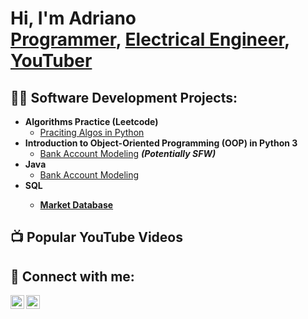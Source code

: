 <h1>Hi, I'm Adriano <br/><a href="https://github.com/Adrianovcj">Programmer</a>, <a href="https://www.linkedin.com/in/adriano-vasconcelos-correa-da-silva-junior-28573a168/">Electrical Engineer</a>, <a href="https://www.youtube.com/@foxjuniorrr">YouTuber</a></h1>

<h2>👨‍💻 Software Development Projects:</h2>

- <b>Algorithms Practice (Leetcode)</b>
  - [Praciting Algos in Python]()
- <b>Introduction to Object-Oriented Programming (OOP) in Python 3 </b>
  - [Bank Account Modeling](https://github.com/Adrianovcj/Bank) <b><i>(Potentially SFW)</b></i>
- <b>Java</b>
  - [Bank Account Modeling](https://github.com/Adrianovcj/Bank-in-Java)
- <b>SQL<b>
  - [Market Database]()

<h2>📺 Popular YouTube Videos</h2>


<h2> 🤳 Connect with me:</h2>

[<img align="left" alt="Adriano | YouTube" width="22px" src="https://cdn.jsdelivr.net/npm/simple-icons@v3/icons/youtube.svg" />][youtube]
[<img align="left" alt="Adriano | LinkedIn" width="22px" src="https://cdn.jsdelivr.net/npm/simple-icons@v3/icons/linkedin.svg" />][linkedin]


[youtube]: https://www.youtube.com/@foxjuniorrr
[linkedin]: https://www.linkedin.com/in/adriano-vasconcelos-correa-da-silva-junior-28573a168/

<!--
**Adrianovcj/adrianovcj** is a ✨ _special_ ✨ repository because its `README.md` (this file) appears on your GitHub profile.

Here are some ideas to get you started:

- 🔭 I’m currently working on ...
- 🌱 I’m currently learning ...
- 👯 I’m looking to collaborate on ...
- 🤔 I’m looking for help with ...
- 💬 Ask me about ...
- 📫 How to reach me: ...
- 😄 Pronouns: ...
- ⚡ Fun fact: ...
-->

